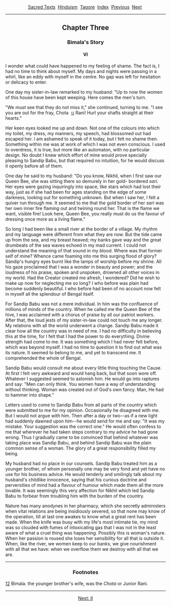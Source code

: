<body>
 <center>
 <a href="../../../index.htm">Sacred Texts</a> 
 <a href="../../index.htm">Hinduism</a> 
 <a href="../index.htm">Tagore</a> 
 <a href="index.htm">Index</a> 
 <a href="hw08.htm">Previous</a> 
 <a href="hw10.htm">Next</a> 
 </center>
 <hr>
 
 <h2 align="CENTER">Chapter Three</h2>
 <h3 align="CENTER">Bimala's Story</h3>
 <h4 align="CENTER">VI</h4>
 <p>I wonder what could have happened to my feeling of shame. The fact is, I had no time to think about myself. My days and nights were passing in a whirl, like an eddy with myself in the centre. No gap was left for hesitation or delicacy to enter.</p>
 <p>One day my sister-in-law remarked to my husband: "Up to now the women of this house have been kept weeping. Here comes the men's turn.</p>
 <p>"We must see that they do not miss it," she continued, turning to me. "I see you are out for the fray, Chota  <a name="fr_11"></a><a href="#fn_11"><font size="1">12</font></a> Rani! Hurl your shafts straight at their hearts."</p>
 <p>Her keen eyes looked me up and down. Not one of the colours into which my toilet, my dress, my manners, my speech, had blossomed out had escaped her. I am ashamed to speak of it today, but I felt no shame then. Something within me was at work of which I was not even conscious. I used to overdress, it is true, but more like an automaton, with no particular design. No doubt I knew which effort of mine would prove specially pleasing to Sandip Babu, but that required no intuition, for he would discuss it openly before all of them.</p>
 <p>One day he said to my husband: "Do you know, Nikhil, when I first saw our Queen Bee, she was sitting there so demurely in her gold- bordered <i>sari</i>. Her eyes were gazing inquiringly into space, like stars which had lost their way, just as if she had been for ages standing on the edge of some darkness, looking out for something unknown. But when I saw her, I felt a quiver run through me. It seemed to me that the gold border of her <i>sari</i> was her own inner fire flaming out and twining round her. That is the flame we want, visible fire! Look here, Queen Bee, you really must do us the favour of dressing once more as a living flame."</p>
 <p>So long I had been like a small river at the border of a village. My rhythm and my language were different from what they are now. But the tide came up from the sea, and my breast heaved; my banks gave way and the great drumbeats of the sea waves echoed in my mad current. I could not understand the meaning of that sound in my blood. Where was that former self of mine? Whence came foaming into me this surging flood of glory? Sandip's hungry eyes burnt like the lamps of worship before my shrine. All his gaze proclaimed that I was a wonder in beauty and power; and the loudness of his praise, spoken and unspoken, drowned all other voices in my world. Had the Creator created me afresh, I wondered? Did he wish to make up now for neglecting me so long? I who before was plain had become suddenly beautiful. I who before had been of no account now felt in myself all the splendour of Bengal itself.</p>
 <p>For Sandip Babu was not a mere individual. In him was the confluence of millions of minds of the country. When he called me the Queen Bee of the hive, I was acclaimed with a chorus of praise by all our patriot workers. After that, the loud jests of my sister-in-law could not touch me any longer. My relations with all the world underwent a change. Sandip Babu made it clear how all the country was in need of me. I had no difficulty in believing this at the time, for I felt that I had the power to do everything. Divine strength had come to me. It was something which I had never felt before, which was beyond myself. I had no time to question it to find out what was its nature. It seemed to belong to me, and yet to transcend me. It comprehended the whole of Bengal.</p>
 <p>Sandip Babu would consult me about every little thing touching the Cause. At first I felt very awkward and would hang back, but that soon wore off. Whatever I suggested seemed to astonish him. He would go into raptures and say: "Men can only think. You women have a way of understanding without thinking. Woman was created out of God's own fancy. Man, He had to hammer into shape."</p>
 <p>Letters used to come to Sandip Babu from all parts of the country which were submitted to me for my opinion. Occasionally he disagreed with me. But I would not argue with him. Then after a day or two--as if a new light had suddenly dawned upon him--he would send for me and say: "It was my mistake. Your suggestion was the correct one." He would often confess to me that wherever he had taken steps contrary to my advice he had gone wrong. Thus I gradually came to be convinced that behind whatever was taking place was Sandip Babu, and behind Sandip Babu was the plain common sense of a woman. The glory of a great responsibility filled my being.</p>
 <p>My husband had no place in our counsels. Sandip Babu treated him as a younger brother, of whom personally one may be very fond and yet have no use for his business advice. He would tenderly and smilingly talk about my husband's childlike innocence, saying that his curious doctrine and perversities of mind had a flavour of humour which made them all the more lovable. It was seemingly this very affection for Nikhil which led Sandip Babu to forbear from troubling him with the burden of the country.</p>
 <p>Nature has many anodynes in her pharmacy, which she secretly administers when vital relations are being insidiously severed, so that none may know of the operation, till at last one awakes to know what a great rent has been made. When the knife was busy with my life's most intimate tie, my mind was so clouded with fumes of intoxicating gas that I was not in the least aware of what a cruel thing was happening. Possibly this is woman's nature. When her passion is roused she loses her sensibility for all that is outside it. When, like the river, we women keep to our banks, we give nourishment with all that we have: when we overflow them we destroy with all that we are.</p>
 <p></p>
 <hr>
 <h3 align="CENTER">Footnotes</h3>
 <p><a name="fn_11"></a><a href="hw09.htm#fr_11">12</a> Bimala. the younger brother's wife, was the <i>Chota</i> or Junior Rani.</p>
 <p></p><hr>
 <center>
 <a href="hw10.htm">Next: II</a></center>
 </body>